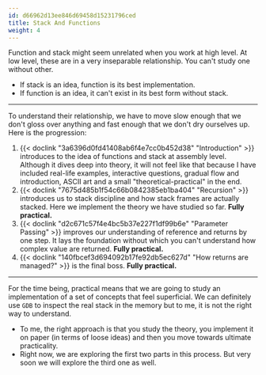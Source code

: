 ```yaml
---
id: d66962d13ee846d69458d15231796ced
title: Stack And Functions
weight: 4
---
```


Function and stack might seem unrelated when you work at high level. At low level, these are in a very inseparable relationship. You can't study one without other.

* If stack is an idea, function is its best implementation.
* If function is an idea, it can't exist in its best form without stack.

***

To understand their relationship, we have to move slow enough that we don't gloss over anything and fast enough that we don't dry ourselves up. Here is the progression:

1. {{< doclink "3a6396d0fd41408ab6f4e7cc0b452d38" "Introduction" >}} introduces to the idea of functions and stack at assembly level. Although it dives deep into theory, it will not feel like that because I have included real-life examples, interactive questions, gradual flow and introduction, ASCII art and a small "theoretical-practical" in the end.
2. {{< doclink "7675d485b1f54c66b0842385eb1ba404" "Recursion" >}} introduces us to stack discipline and how stack frames are actually stacked. Here we implement the theory we have studied so far. **Fully practical.**
3. {{< doclink "d2c671c57f4e4bc5b37e227f1df99b6e" "Parameter Passing" >}} improves our understanding of reference and returns by one step. It lays the foundation without which you can't understand how complex value are returned. **Fully practical.**
4. {{< doclink "140fbcef3d694092b17fe92db5ec627d" "How returns are managed?" >}} is the final boss. **Fully practical.**

***

For the time being, practical means that we are going to study an implementation of a set of concepts that feel superficial. We can definitely use `GDB` to inspect the real stack in the memory but to me, it is not the right way to understand.

* To me, the right approach is that you study the theory, you implement it on paper (in terms of loose ideas) and then you move towards ultimate practicality.
* Right now, we are exploring the first two parts in this process. But very soon we will explore the third one as well.